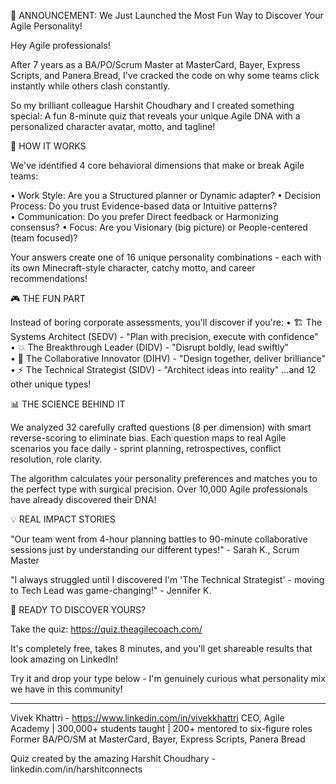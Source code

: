 🚀 ANNOUNCEMENT: We Just Launched the Most Fun Way to Discover Your Agile Personality!

Hey Agile professionals! 

After 7 years as a BA/PO/Scrum Master at MasterCard, Bayer, Express Scripts, and Panera Bread, I've cracked the code on why some teams click instantly while others clash constantly.

So my brilliant colleague Harshit Choudhary and I created something special: A fun 8-minute quiz that reveals your unique Agile DNA with a personalized character avatar, motto, and tagline!

🎯 HOW IT WORKS

We've identified 4 core behavioral dimensions that make or break Agile teams:

• Work Style: Are you a Structured planner or Dynamic adapter?
• Decision Process: Do you trust Evidence-based data or Intuitive patterns?  
• Communication: Do you prefer Direct feedback or Harmonizing consensus?
• Focus: Are you Visionary (big picture) or People-centered (team focused)?

Your answers create one of 16 unique personality combinations - each with its own Minecraft-style character, catchy motto, and career recommendations!

🎮 THE FUN PART

Instead of boring corporate assessments, you'll discover if you're:
• 🏗️ The Systems Architect (SEDV) - "Plan with precision, execute with confidence"
• 💥 The Breakthrough Leader (DIDV) - "Disrupt boldly, lead swiftly"  
• 🎨 The Collaborative Innovator (DIHV) - "Design together, deliver brilliance"
• ⚡ The Technical Strategist (SIDV) - "Architect ideas into reality"
...and 12 other unique types!

📊 THE SCIENCE BEHIND IT

We analyzed 32 carefully crafted questions (8 per dimension) with smart reverse-scoring to eliminate bias. Each question maps to real Agile scenarios you face daily - sprint planning, retrospectives, conflict resolution, role clarity.

The algorithm calculates your personality preferences and matches you to the perfect type with surgical precision. Over 10,000 Agile professionals have already discovered their DNA!

💡 REAL IMPACT STORIES

"Our team went from 4-hour planning battles to 90-minute collaborative sessions just by understanding our different types!" - Sarah K., Scrum Master

"I always struggled until I discovered I'm 'The Technical Strategist' - moving to Tech Lead was game-changing!" - Jennifer K.

🎉 READY TO DISCOVER YOURS?

Take the quiz: https://quiz.theagilecoach.com/

It's completely free, takes 8 minutes, and you'll get shareable results that look amazing on LinkedIn!

Try it and drop your type below - I'm genuinely curious what personality mix we have in this community!

---
Vivek Khattri  - https://www.linkedin.com/in/vivekkhattri
CEO, Agile Academy | 300,000+ students taught | 200+ mentored to six-figure roles
Former BA/PO/SM at MasterCard, Bayer, Express Scripts, Panera Bread

Quiz created by the amazing Harshit Choudhary - linkedin.com/in/harshitconnects